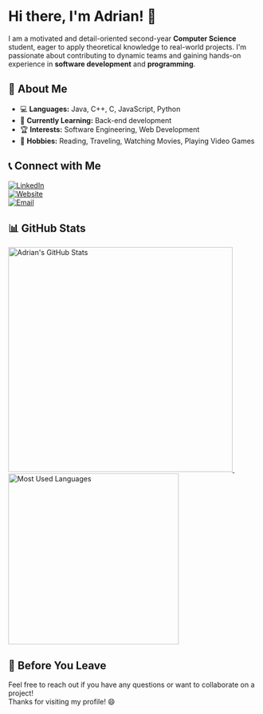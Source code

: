# Hi there, I'm Adrian! 👋

I am a motivated and detail-oriented second-year **Computer Science** student, eager to apply theoretical knowledge to real-world projects. I'm passionate about contributing to dynamic teams and gaining hands-on experience in **software development** and **programming**.

## 🌟 About Me

- 💻 **Languages:** Java, C++, C, JavaScript, Python  
- 🌱 **Currently Learning:** Back-end development  
- 🏆 **Interests:** Software Engineering, Web Development  
- 🎨 **Hobbies:** Reading, Traveling, Watching Movies, Playing Video Games  

## 📞 Connect with Me

[![LinkedIn](https://img.shields.io/badge/LinkedIn-0077B5?style=for-the-badge&logo=linkedin&logoColor=white)](https://www.linkedin.com/in/adrian-mosnegutu/)  
[![Website](https://img.shields.io/badge/Website-1E90FF?style=for-the-badge&logo=internet-explorer&logoColor=white)](https://adrianmosnegutu.github.io/)  
[![Email](https://img.shields.io/badge/Email-EA4335?style=for-the-badge&logo=gmail&logoColor=white)](mailto:adrianmosnegutuioan@yahoo.com)

## 📊 GitHub Stats

<div>
  <a href="https://github.com/anuraghazra/github-readme-stats.git">
    <img src="https://github-readme-stats.vercel.app/api?username=AdrianMosnegutu&show_icons=true&theme=catppuccin_mocha" alt="Adrian's GitHub Stats" width="450" />
  </a>
  &nbsp;
  &nbsp;
  <a href="https://github.com/anuraghazra/github-readme-stats">
    <img src="https://github-readme-stats.vercel.app/api/top-langs/?username=AdrianMosnegutu&show_icons=true&layout=compact&theme=catppuccin_mocha" alt="Most Used Languages" width="342" />
  </a>
</div>

## 💬 Before You Leave

Feel free to reach out if you have any questions or want to collaborate on a project!  
Thanks for visiting my profile! 😄
